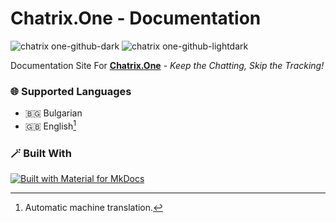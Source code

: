 # Chatrix.One - Documentation

![chatrix one-github-dark](https://github.com/user-attachments/assets/38cb7b1c-8884-4dee-b4de-888599228a63#gh-light-mode-only)
![chatrix one-github-lightdark](https://github.com/user-attachments/assets/5930b8f5-9292-4125-9cc1-7e5396167281#gh-dark-mode-only)

Documentation Site For [**Chatrix.One**](https://chatrix.one) - *Keep the Chatting, Skip the Tracking!*

### 🌐 Supported Languages

- 🇧🇬 Bulgarian 
- 🇬🇧 English[^1]

### 🪄 Built With

[![Built with Material for MkDocs](https://img.shields.io/badge/Material_for_MkDocs-526CFE?style=for-the-badge&logo=MaterialForMkDocs&logoColor=white)](https://squidfunk.github.io/mkdocs-material/)

[^1]: Automatic machine translation.
